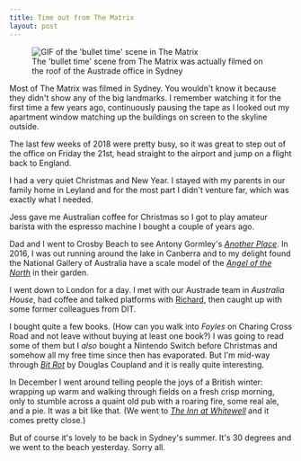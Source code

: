 ```yaml
---
title: Time out from The Matrix
layout: post
---
```


<figure>
  <img src="https://media.giphy.com/media/BMuWMPmykHL6E/giphy.gif" alt="GIF of the 'bullet time' scene in The Matrix">
  <figcaption>
    The 'bullet time' scene from The Matrix was actually filmed on the roof of the Austrade office in Sydney
  </figcaption>
</figure>

Most of The Matrix was filmed in Sydney. You wouldn't know it because they didn't show any of the big landmarks. I remember watching it for the first time a few years ago, continuously pausing the tape as I looked out my apartment window  matching up the buildings on screen to the skyline outside.

The last few weeks of 2018 were pretty busy, so it was great to step out of the office on Friday the 21st, head straight to the airport and jump on a flight back to England.

I had a very quiet Christmas and New Year. I stayed with my parents in our family home in Leyland and for the most part I didn't venture far, which was exactly what I needed.

Jess gave me Australian coffee for Christmas so I got to play amateur barista with the espresso machine I bought a couple of years ago.

Dad and I went to Crosby Beach to see Antony Gormley's _[Another Place](https://en.wikipedia.org/wiki/Another_Place_(sculpture))_. In 2016, I was out running around the lake in Canberra and to my delight found the National Gallery of Australia have a scale model of the _[Angel of the North](https://en.wikipedia.org/wiki/Angel_of_the_North)_ in their garden.

I went down to London for a day. I met with our Austrade team in _Australia House_, had coffee and talked platforms with [Richard](https://twitter.com/richardjpope), then caught up with some former colleagues from DIT.

I bought quite a few books. (How can you walk into _Foyles_ on Charing Cross Road and not leave without buying at least one book?) I was going to read some of them but I _also_ bought a Nintendo Switch before Christmas and somehow all my free time since then has evaporated. But I'm mid-way through _[Bit Rot](https://www.goodreads.com/book/show/26792347-bit-rot)_ by Douglas Coupland and it is really quite interesting.

In December I went around telling people the joys of a British winter: wrapping up warm and walking through fields on a fresh crisp morning, only to stumble across a quaint old pub with a roaring fire, some real ale, and a pie. It was a bit like that. (We went to _[The Inn at Whitewell](https://en.wikipedia.org/wiki/Whitewell)_ and it comes pretty close.)

But of course it's lovely to be back in Sydney's summer. It's 30 degrees and we went to the beach yesterday. Sorry all.
